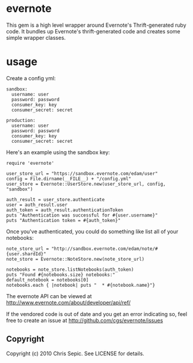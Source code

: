 # evernote #
This gem is a high level wrapper around Evernote's Thrift-generated ruby code. It bundles up Evernote's thrift-generated code and creates some simple wrapper classes.

# usage #
Create a config yml:

    sandbox:
      username: user
      password: password
      consumer_key: key
      consumer_secret: secret
  
    production:
      username: user
      password: password
      consumer_key: key
      consumer_secret: secret

Here's an example using the sandbox key:

    require 'evernote'

    user_store_url = "https://sandbox.evernote.com/edam/user"
    config = File.dirname(__FILE__) + "/config.yml"
    user_store = Evernote::UserStore.new(user_store_url, config, "sandbox")

    auth_result = user_store.authenticate
    user = auth_result.user
    auth_token = auth_result.authenticationToken
    puts "Authentication was successful for #{user.username}"
    puts "Authentication token = #{auth_token}"

Once you've authenticated, you could do something like list all of your notebooks:

    note_store_url = "http://sandbox.evernote.com/edam/note/#{user.shardId}"
    note_store = Evernote::NoteStore.new(note_store_url)

    notebooks = note_store.listNotebooks(auth_token)
    puts "Found #{notebooks.size} notebooks:"
    default_notebook = notebooks[0]
    notebooks.each { |notebook| puts "  * #{notebook.name}"}

The evernote API can be viewed at http://www.evernote.com/about/developer/api/ref/

If the vendored code is out of date and you get an error indicating so, feel free to create an issue at http://github.com/cgs/evernote/issues

## Copyright ##
Copyright (c) 2010 Chris Sepic. See LICENSE for details.
